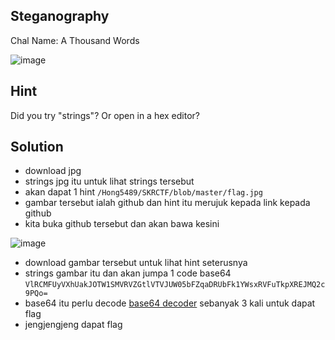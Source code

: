 ## Steganography
Chal Name: A Thousand Words

![image](https://user-images.githubusercontent.com/23289982/208281547-ef3ec681-da17-4a4b-a081-a73de414c86a.png)

## Hint
Did you try "strings"? Or open in a hex editor?

## Solution
* download jpg
* strings jpg itu untuk lihat strings tersebut
* akan dapat 1 hint `/Hong5489/SKRCTF/blob/master/flag.jpg`
* gambar tersebut ialah github dan hint itu merujuk kepada link kepada github
* kita buka github tersebut dan akan bawa kesini

![image](https://user-images.githubusercontent.com/23289982/208281654-8054444b-3056-4af6-aff0-a2df6e6de90b.png)

* download gambar tersebut untuk lihat hint seterusnya
* strings gambar itu dan akan jumpa 1 code base64 `VlRCMFUyVXhUakJOTW1SMVRVZGtlVTVJUW05bFZqaDRUbFk1YWsxRVFuTkpXREJMQ2c9PQo=`
* base64 itu perlu decode [base64 decoder](https://www.base64decode.org) sebanyak 3 kali untuk dapat flag
* jengjengjeng dapat flag

